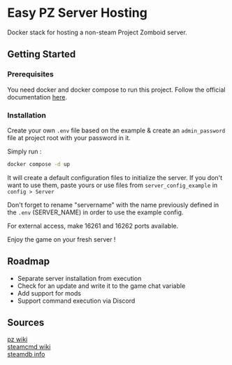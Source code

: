 # Easy PZ Server Hosting

Docker stack for hosting a non-steam Project Zomboid server.

## Getting Started

### Prerequisites

You need docker and docker compose to run this project.
Follow the official documentation [here](https://docs.docker.com/get-started/get-docker/).

### Installation

Create your own ```.env``` file based on the example & create an ```admin_password``` file at project root with your password in it.

Simply run :

```sh
docker compose -d up
```

It will create a default configuration files to initialize the server. If you don't want to use them, paste yours or use files from ```server_config_example``` in ```config > Server```

Don't forget to rename "servername" with the name previously defined in the ```.env``` (SERVER_NAME) in order to use the example config.

For external access, make 16261 and 16262 ports available.

Enjoy the game on your fresh server !

## Roadmap

* Separate server installation from execution
* Check for an update and write it to the game chat variable
* Add support for mods
* Support command execution via Discord


## Sources

[pz wiki](https://pzwiki.net/wiki/Dedicated_server) \
[steamcmd wiki](https://developer.valvesoftware.com/wiki/SteamCMD) \
[steamdb info](https://steamdb.info/app/380870/info/)